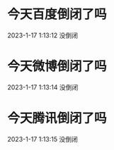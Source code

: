 # 今天百度倒闭了吗

2023-1-17 1:13:12 没倒闭

# 今天微博倒闭了吗

2023-1-17 1:13:14 没倒闭

# 今天腾讯倒闭了吗

2023-1-17 1:13:15 没倒闭


